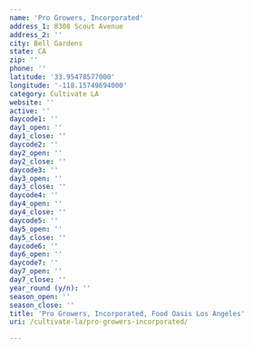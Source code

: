 ```yaml
---
name: 'Pro Growers, Incorporated'
address_1: 8308 Scout Avenue
address_2: ''
city: Bell Gardens
state: CA
zip: ''
phone: ''
latitude: '33.95478577000'
longitude: '-118.15749694000'
category: Cultivate LA
website: ''
active: ''
daycode1: ''
day1_open: ''
day1_close: ''
daycode2: ''
day2_open: ''
day2_close: ''
daycode3: ''
day3_open: ''
day3_close: ''
daycode4: ''
day4_open: ''
day4_close: ''
daycode5: ''
day5_open: ''
day5_close: ''
daycode6: ''
day6_open: ''
daycode7: ''
day7_open: ''
day7_close: ''
year_round (y/n): ''
season_open: ''
season_close: ''
title: 'Pro Growers, Incorporated, Food Oasis Los Angeles'
uri: /cultivate-la/pro-growers-incorporated/

---
```

